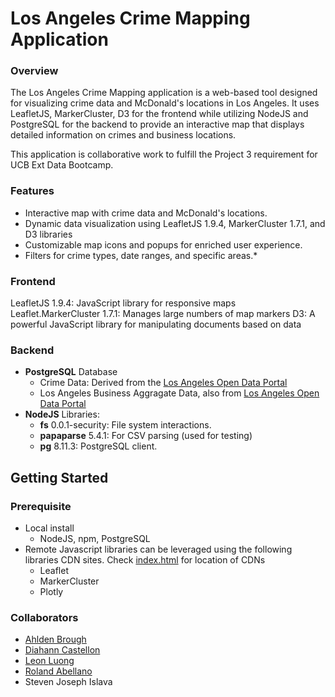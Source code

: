 # Los Angeles Crime Mapping Application

### Overview
The Los Angeles Crime Mapping application is a web-based tool designed for visualizing crime data and McDonald's locations in Los Angeles. It uses LeafletJS, MarkerCluster, D3 for the frontend while utilizing NodeJS and PostgreSQL for the backend to provide an interactive map that displays detailed information on crimes and business locations.

This application is collaborative work to fulfill the Project 3 requirement for UCB Ext Data Bootcamp.

### Features
* Interactive map with crime data and McDonald's locations.
* Dynamic data visualization using LeafletJS 1.9.4, MarkerCluster 1.7.1, and D3 libraries
* Customizable map icons and popups for enriched user experience.
* Filters for crime types, date ranges, and specific areas.*

### Frontend
LeafletJS 1.9.4: JavaScript library for responsive maps
Leaflet.MarkerCluster 1.7.1: Manages large numbers of map markers
D3: A powerful JavaScript library for manipulating documents based on data


### Backend
* **PostgreSQL** Database
    * Crime Data: Derived from the [Los Angeles Open Data Portal](https://data.lacity.org/Public-Safety/Crime-Data-from-2020-to-Present/2nrs-mtv8/about_data)
    * Los Angeles Business Aggragate Data, also from [Los Angeles Open Data Portal](https://data.lacity.org/Administration-Finance/Listing-of-Active-Businesses/6rrh-rzua/about_data)
* **NodeJS** Libraries:
    * **fs** 0.0.1-security: File system interactions.
    * **papaparse** 5.4.1: For CSV parsing (used for testing)
    * **pg** 8.11.3: PostgreSQL client.

## Getting Started

### Prerequisite
* Local install
    * NodeJS, npm, PostgreSQL
* Remote Javascript libraries can be leveraged using the following libraries CDN sites. Check [index.html](index.html) for location of CDNs
    * Leaflet
    * MarkerCluster
    * Plotly


### Collaborators
* [Ahlden Brough](https://github.com/AhldenBrough)
* [Diahann Castellon](https://github.com/Diahann-c)
* [Leon Luong](https://github.com/leonluong1)
* [Roland Abellano](https://github.com/rabellan/)
* Steven Joseph Islava